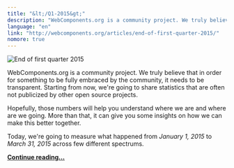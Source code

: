 ```yaml
---
title: "&lt;/Q1-2015&gt;"
description: "WebComponents.org is a community project. We truly believe that in order for something to be fully embraced by the community, it needs to be transparent. Starting from now, we're going to share statistics that are often not publicized by other open source projects."
language: "en"
link: "http://webcomponents.org/articles/end-of-first-quarter-2015/"
nomore: true
---
```


![End of first quarter 2015](/assets/img/posts/end-of-first-quarter-2015.jpg)

WebComponents.org is a community project. We truly believe that in order for something to be fully embraced by the community, it needs to be transparent. Starting from now, we're going to share statistics that are often not publicized by other open source projects.

Hopefully, those numbers will help you understand where we are and where are we going. More than that, it can give you some insights on how we can make this better together.

Today, we're going to measure what happened from *January 1, 2015* to *March 31, 2015* across few different spectrums.

**[Continue reading…](http://webcomponents.org/articles/end-of-first-quarter-2015/)**